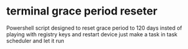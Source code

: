 # terminal grace period reseter
Powershell script designed to reset grace period to 120 days insted of playing with registry keys and restart device 
just make a task in task scheduler and let it run   
